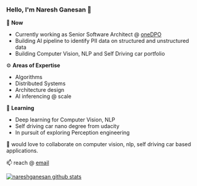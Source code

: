 ### Hello, I'm Naresh Ganesan 👋

<!--
**nareshganesan/nareshganesan** is a ✨ _special_ ✨ repository because its `README.md` (this file) appears on your GitHub profile.

Here are some ideas to get you started:

- 🔭 I’m currently working on ...
- 🌱 I’m currently learning ...
- 👯 I’m looking to collaborate on ...
- 🤔 I’m looking for help with ...
- 💬 Ask me about ...
- 📫 How to reach me: ...
- 😄 Pronouns: ...
- ⚡ Fun fact: ...
-->


🔭 **Now**
- Currently working as Senior Software Architect @ [oneDPO]
- Building AI pipeline to identify PII data on structured and unstructured data
- Building Computer Vision, NLP and Self Driving car portfolio

 :gear: **Areas of Expertise**
- Algorithms
- Distributed Systems
- Architecture design
- AI inferencing @ scale

🌱 **Learning**
- Deep learning for Computer Vision, NLP
- Self driving car nano degree from udacity
- In pursuit of exploring Perception engineering

👯 would love to collaborate on computer vision, nlp, self driving car based applications.

📫 reach @ [email]

[![nareshganesan github stats](https://github-readme-stats.vercel.app/api?username=nareshganesan)](https://github.com/nareshganesan/github-readme-stats)

[oneDPO]:https://www.onedpo.com
[email]:mailto:nareshkumarganesan@gmail.com
